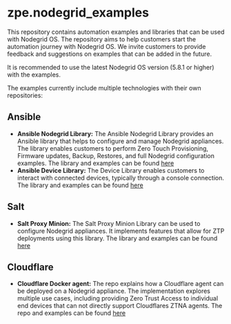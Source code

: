 # zpe.nodegrid_examples
This repository contains automation examples and libraries that can be used with Nodegrid OS. 
The repository aims to help customers start the automation journey with Nodegrid OS. We invite customers to provide feedback and suggestions on examples that can be added in the future.

It is recommended to use the latest Nodegrid OS version (5.8.1 or higher) with the examples.

The examples currently include multiple technologies with their own repositories:

## Ansible
- **Ansible Nodegrid Library:** The Ansible Nodegrid Library provides an Ansible library that helps to configure and manage Nodegrid appliances. The library enables customers to perform Zero Touch Provisioning, Firmware updates, Backup, Restores, and full Nodegrid configuration examples. The library and examples can be found [here](https://github.com/ZPESystems/Ansible)
- **Ansible Device Library:** The Device Library enables customers to interact with connected devices, typically through a console connection. The library and examples can be found [here](https://github.com/ZPESystems/zpe.device_connection)

## Salt
- **Salt Proxy Minion:** The Salt Proxy Minion Library can be used to configure Nodegrid appliances. It implements features that allow for ZTP deployments using this library. The library and examples can be found [here](https://github.com/ZPESystems/Salt)

## Cloudflare
- **Cloudflare Docker agent:** The repo explains how a Cloudflare agent can be deployed on a Nodegrid appliance. The implementation explores multiple use cases, including providing Zero Trust Access to individual end devices that can not directly support Cloudflares ZTNA agents. The repo and examples can be found [here](https://github.com/ZPESystems/cloudflare)

